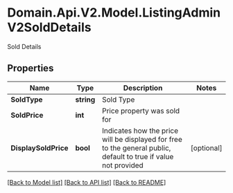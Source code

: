 # Domain.Api.V2.Model.ListingAdminV2SoldDetails
Sold Details
## Properties

Name | Type | Description | Notes
------------ | ------------- | ------------- | -------------
**SoldType** | **string** | Sold Type | 
**SoldPrice** | **int** | Price property was sold for | 
**DisplaySoldPrice** | **bool** | Indicates how the price will be displayed for free to the general public, default to true if value not provided | [optional] 

[[Back to Model list]](../README.md#documentation-for-models) [[Back to API list]](../README.md#documentation-for-api-endpoints) [[Back to README]](../README.md)

